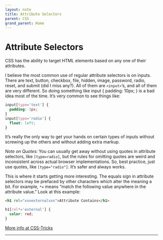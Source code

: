 ```yaml
---
layout: note
title: Attribute Selectors
parent: CSS
grand_parent: Home
---
```


# Attribute Selectors

CSS has the ability to target HTML elements based on any one of their attributes.

I believe the most common use of regular attribute selectors is on inputs. There are text, button, checkbox, file, hidden, image, password, radio, reset, and submit (did I miss any?). All of them are `<input>`’s, and all of them are very different. So doing something like input { padding: 10px; } is a bad idea most of the time. It’s very common to see things like:

```css
input[type='text'] {
  padding: 3px;
}
input[type='radio'] {
  float: left;
}
```

It’s really the only way to get your hands on certain types of inputs without screwing up the others and without adding extra markup.

_Note on Quotes:_ You can usually get away without using quotes in attribute selectors, like `[type=radio]`, but the rules for omitting quotes are weird and inconsistent across actual browser implementations. So, best practice, just use quotes, like `[type="radio"]`. It’s safer and always works.

This is where it starts getting more interesting. The equals sign in attribute selectors may be prefaced by other characters which alter the meaning a bit. For example, `*=` means “match the following value anywhere in the attribute value.” Look at this example:

```html
<h1 rel="xxxexternalxxx">Attribute Contains</h1>
```

```css
h1[rel*='external'] {
  color: red;
}
```

[More info at CSS-Tricks](https://css-tricks.com/attribute-selectors/)

---
